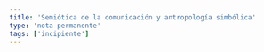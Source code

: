 ```yaml
---
title: 'Semiótica de la comunicación y antropología simbólica'
type: 'nota permanente'
tags: ['incipiente']
---
```

